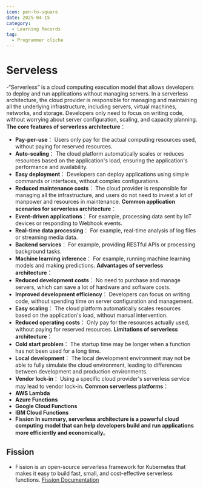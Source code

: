 ```yaml
---
icon: pen-to-square
date: 2025-04-15
category:
  - Learning Records
tag:
  - Programmer cliché
---
```


# Serveless 

-“Serverless” is a cloud computing execution model that allows developers to deploy and run applications without managing servers. In a serverless architecture, the cloud provider is responsible for managing and maintaining all the underlying infrastructure, including servers, virtual machines, networks, and storage. Developers only need to focus on writing code, without worrying about server configuration, scaling, and capacity planning.
**The core features of serverless architecture**：
*   **Pay-per-use**： Users only pay for the actual computing resources used, without paying for reserved resources.
*   **Auto-scaling**： The cloud platform automatically scales or reduces resources based on the application's load, ensuring the application's performance and availability.
*   **Easy deployment**： Developers can deploy applications using simple commands or interfaces, without complex configurations.
*   **Reduced maintenance costs**： The cloud provider is responsible for managing all the infrastructure, and users do not need to invest a lot of manpower and resources in maintenance.
**Common application scenarios for serverless architecture**：
*   **Event-driven applications**： For example, processing data sent by IoT devices or responding to Webhook events.
*   **Real-time data processing**： For example, real-time analysis of log files or streaming media data.
*   **Backend services**： For example, providing RESTful APIs or processing background tasks.
*   **Machine learning inference**： For example, running machine learning models and making predictions.
**Advantages of serverless architecture**：
*   **Reduced development costs**： No need to purchase and manage servers, which can save a lot of hardware and software costs.
*   **Improved development efficiency**： Developers can focus on writing code, without spending time on server configuration and management.
*   **Easy scaling**： The cloud platform automatically scales resources based on the application's load, without manual intervention.
*   **Reduced operating costs**： Only pay for the resources actually used, without paying for reserved resources.
**Limitations of serverless architecture**：
*   **Cold start problem**： The startup time may be longer when a function has not been used for a long time.
*   **Local development**： The local development environment may not be able to fully simulate the cloud environment, leading to differences between development and production environments.
*   **Vendor lock-in**： Using a specific cloud provider's serverless service may lead to vendor lock-in.
**Common serverless platforms**：
*   **AWS Lambda**
*   **Azure Functions**
*   **Google Cloud Functions**
*   **IBM Cloud Functions**
*   **Fission**
**In summary, serverless architecture is a powerful cloud computing model that can help developers build and run applications more efficiently and economically**。


## Fission
- Fission is an open-source serverless framework for Kubernetes that makes it easy to build fast, small, and cost-effective serverless functions.
[Fission Documentation](https://fission.io/docs/)